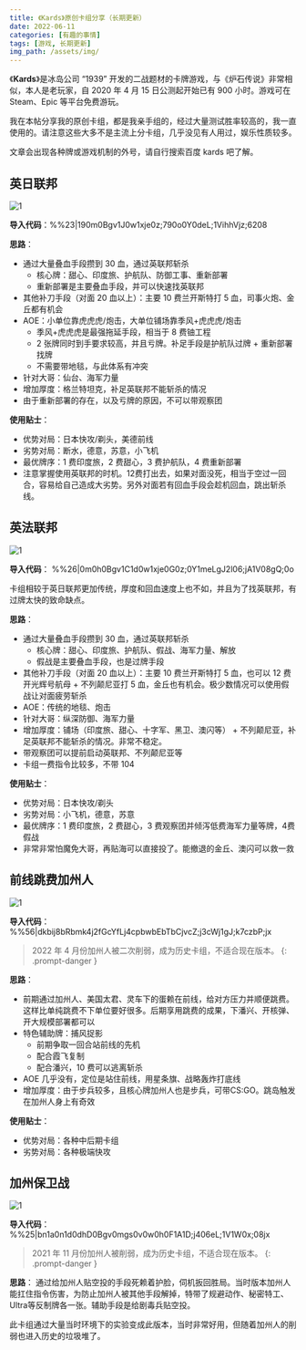 ```yaml
---
title: 《Kards》原创卡组分享（长期更新）
date: 2022-06-11
categories: [有趣的事情]
tags: [游戏, 长期更新]
img_path: /assets/img/
---
```


《**Kards**》是冰岛公司 “1939” 开发的二战题材的卡牌游戏，与《炉石传说》非常相似，本人是老玩家，自 2020 年 4 月 15 日公测起开始已有 900 小时。游戏可在 Steam、Epic 等平台免费游玩。



我在本帖分享我的原创卡组，都是我亲手组的，经过大量测试胜率较高的，我一直使用的。请注意这些大多不是主流上分卡组，几乎没见有人用过，娱乐性质较多。

文章会出现各种牌或游戏机制的外号，请自行搜索百度 kards 吧了解。


## 英日联邦


![1](Kards-deck_Commonwealth_with_Japan.png)

**导入代码**：%%23\|190m0Bgv1J0w1xje0z;790o0Y0deL;1VihhVjz;6208



**思路**：
- 通过大量叠血手段攒到 30 血，通过英联邦斩杀
  - 核心牌：甜心、印度旅、护航队、防御工事、重新部署
  - 重新部署是主要叠血手段，并可以快速找英联邦
- 其他补刀手段（对面 20 血以上）：主要 10 费兰开斯特打 5 血，司事火炮、金丘都有机会
- AOE：小单位靠虎虎虎/炮击，大单位铺场靠季风+虎虎虎/炮击
  - 季风+虎虎虎是最强拖延手段，相当于 8 费铀工程
  - 2 张牌同时到手要求较高，并且亏牌。补足手段是护航队过牌 + 重新部署找牌
  - 不需要带地毯，与此体系有冲突
- 针对大哥：仙台、海军力量
- 增加厚度：格兰特坦克，补足英联邦不能斩杀的情况
- 由于重新部署的存在，以及亏牌的原因，不可以带观察团


**使用贴士**：
- 优势对局：日本快攻/剃头，美德前线
- 劣势对局：断水，德意，苏意，小飞机
- 最优牌序：1 费印度旅，2 费甜心，3 费护航队，4 费重新部署
- 注意掌握使用英联邦的时机。12费打出去，如果对面没死，相当于空过一回合，容易给自己造成大劣势。另外对面若有回血手段会趁机回血，跳出斩杀线。




## 英法联邦

![1](Kards-deck_Commonwealth_with_France.png)

**导入代码**：
%%26\|0m0h0Bgv1C1d0w1xje0G0z;0Y1meLgJ2l06;jA1V08gQ;0o

卡组相较于英日联邦更加传统，厚度和回血速度上也不如，并且为了找英联邦，有过牌太快的致命缺点。

**思路**：
- 通过大量叠血手段攒到 30 血，通过英联邦斩杀
  - 核心牌：甜心、印度旅、护航队、假战、海军力量、解放
  - 假战是主要叠血手段，也是过牌手段
- 其他补刀手段（对面 20 血以上）：主要 10 费兰开斯特打 5 血，也可以 12 费开光辉号航母 + 不列颠尼亚打 5 血，金丘也有机会。极少数情况可以使用假战让对面疲劳斩杀
- AOE：传统的地毯、炮击
- 针对大哥：纵深防御、海军力量
- 增加厚度：铺场（印度旅、甜心、十字军、黑卫、澳闪等） + 不列颠尼亚，补足英联邦不能斩杀的情况。非常不稳定。
- 带观察团可以提前启动英联邦、不列颠尼亚等
- 卡组一费指令比较多，不带 104


**使用贴士**：
- 优势对局：日本快攻/剃头
- 劣势对局：小飞机，德意，苏意
- 最优牌序：1 费印度旅，2 费甜心，3 费观察团并倾泻低费海军力量等牌，4费假战
- 非常非常怕魔免大哥，再贴海可以直接投了。能撤退的金丘、澳闪可以救一救




## 前线跳费加州人

![1](Kards-deck_CA_in_Frontline.png)

**导入代码**：
%%56\|dkbij8bRbmk4j2fGcYfLj4cpbwbEbTbCjvcZ;j3cWj1gJ;k7czbP;jx

> 2022 年 4 月份加州人被二次削弱，成为历史卡组，不适合现在版本。
{: .prompt-danger }

**思路**：
- 前期通过加州人、美国太君、灵车下的蛋赖在前线，给对方压力并顺便跳费。这样比单纯跳费不下单位要好很多。后期享用跳费的成果，下潘兴、开核弹、开大规模部署都可以
- 特色辅助牌：捕风捉影
  - 前期争取一回合站前线的先机
  - 配合霞飞复制
  - 配合潘兴，10 费可以逃离斩杀
- AOE 几乎没有，定位是站住前线，用星条旗、战略轰炸打底线
- 增加厚度：由于步兵较多，且核心牌加州人也是步兵，可带CS:GO。跳岛触发在加州人身上有奇效

**使用贴士**：
- 优势对局：各种中后期卡组
- 劣势对局：各种极端快攻





## 加州保卫战


![1](Kards-deck_Defence_of_CA.png)

**导入代码**：
%%25\|bn1a0n1d0dhD0Bgv0mgs0v0w0h0F1A1D;j406eL;1V1W0x;08jx


> 2021 年 11 月份加州人被削弱，成为历史卡组，不适合现在版本。
{: .prompt-danger }


**思路**：
通过给加州人贴空投的手段死赖着护脸，伺机扳回胜局。当时版本加州人能扛住指令伤害，为防止加州人被其他手段解掉，特带了规避动作、秘密特工、Ultra等反制牌各一张。辅助手段是给剧毒兵贴空投。

此卡组通过大量当时环境下的实验变成此版本，当时非常好用，但随着加州人的削弱也进入历史的垃圾堆了。
